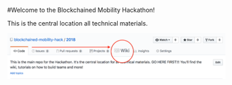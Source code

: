 #Welcome to the Blockchained Mobility Hackathon! 

This is the central location all technical materials.

![Navigate to Wiki](/Navigate_to_Wiki.png)
